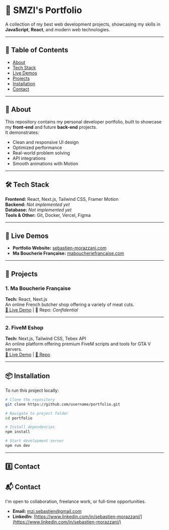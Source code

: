 # 🌟 SMZI's Portfolio

A collection of my best web development projects, showcasing my skills in **JavaScript**, **React**, and modern web technologies.

---

## 📑 Table of Contents
- [About](#about)
- [Tech Stack](#tech-stack)
- [Live Demos](#live-demos)
- [Projects](#projects)
- [Installation](#installation)
- [Contact](#contact)

---

## 📖 About
This repository contains my personal developer portfolio, built to showcase my **front-end** and future **back-end** projects.  
It demonstrates:
- Clean and responsive UI design
- Optimized performance
- Real-world problem solving
- API integrations
- Smooth animations with Motion

---

## 🛠 Tech Stack
**Frontend:** React, Next.js, Tailwind CSS, Framer Motion  
**Backend:** _Not implemented yet_  
**Database:** _Not implemented yet_  
**Tools & Other:** Git, Docker, Vercel, Figma

---

## 🚀 Live Demos
- **Portfolio Website:** [sebastien-morazzani.com](https://sebastien-morazzani.com)
- **Ma Boucherie Française:** [maboucheriefrancaise.com](https://maboucheriefrancaise.com)

---

## 💼 Projects

### 1. Ma Boucherie Française
**Tech:** React, Next.js  
An online French butcher shop offering a variety of meat cuts.  
[🔗 Live Demo](https://maboucheriefrancaise.com) | 📂 Repo: _Confidential_

---

### 2. FiveM Eshop
**Tech:** Next.js, Tailwind CSS, Tebex API  
An online platform offering premium FiveM scripts and tools for GTA V servers.  
[🔗 Live Demo](https://www.anrazzi.fr/) | [📂 Repo](https://github.com/SebMZI/anrazzi-tebex)

---

## 📦 Installation
To run this project locally:

```bash
# Clone the repository
git clone https://github.com/username/portfolio.git

# Navigate to project folder
cd portfolio

# Install dependencies
npm install

# Start development server
npm run dev
```

---

## 8️⃣ **Contact**
## 📬 Contact
I'm open to collaboration, freelance work, or full-time opportunities.

- **Email:** [mzi.sebastien@gmail.com](mailto:mzi.sebastien@gmail.com)
- **LinkedIn:** [https://www.linkedin.com/in/sebastien-morazzani/](https://www.linkedin.com/in/sebastien-morazzani/)
